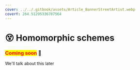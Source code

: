 ```yaml
---
cover: ../../.gitbook/assets/Article_BannerStreetArtist.webp
coverY: 264.51295336787564
---
```


# 😵 Homomorphic schemes

### <mark style="color:red;">**Coming soon**</mark> 👻

We'll talk about this later
